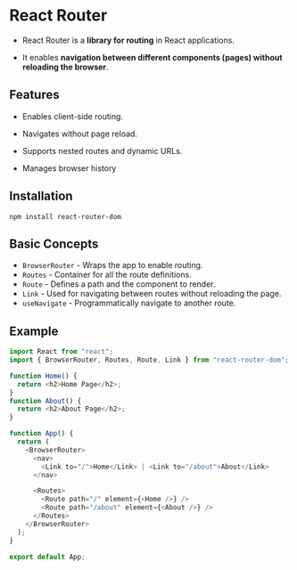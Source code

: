 # React Router

- React Router is a **library for routing** in React applications.

- It enables **navigation between different components (pages) without reloading the browser**.

## Features

- Enables client-side routing.

- Navigates without page reload.

- Supports nested routes and dynamic URLs.

- Manages browser history

## Installation

```
npm install react-router-dom
```

## Basic Concepts

- `BrowserRouter` - Wraps the app to enable routing.
- `Routes` - Container for all the route definitions.
- `Route` - Defines a path and the component to render.
- `Link` - Used for navigating between routes without reloading the page.
- `useNavigate` - Programmatically navigate to another route.

## Example

```js
import React from "react";
import { BrowserRouter, Routes, Route, Link } from "react-router-dom";

function Home() {
  return <h2>Home Page</h2>;
}
function About() {
  return <h2>About Page</h2>;
}

function App() {
  return (
    <BrowserRouter>
      <nav>
        <Link to="/">Home</Link> | <Link to="/about">About</Link>
      </nav>

      <Routes>
        <Route path="/" element={<Home />} />
        <Route path="/about" element={<About />} />
      </Routes>
    </BrowserRouter>
  );
}

export default App;
```
